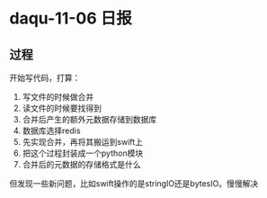 # daqu-11-06 日报

## 过程

开始写代码，打算：

1. 写文件的时候做合并
2. 读文件的时候要找得到
3. 合并后产生的额外元数据存储到数据库
4. 数据库选择redis
5. 先实现合并，再将其搬运到swift上
6. 把这个过程封装成一个python模块
7. 合并后的元数据的存储格式是什么

但发现一些新问题，比如swift操作的是stringIO还是bytesIO。慢慢解决
